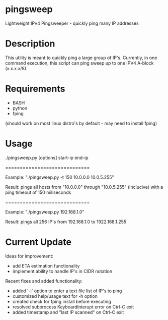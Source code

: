 # pingsweep
Lightweight IPv4 Pingsweeper - quickly ping many IP addresses

# Description

This utility is meant to quickly ping a large group of IP's.  Currently, in one command execution, this script can ping sweep up to one IPV4 A-block (x.x.x.x/8).

# Requirements

- BASH
- python
- fping

(should work on most linux distro's by default - may need to install fping)


# Usage

./pingsweep.py [options] start-ip end-ip

=============================

Example: "./pingsweep.py -t 150 10.0.0.0 10.0.5.255"

Result: pings all hosts from "10.0.0.0" through "10.0.5.255" (inclucive) with a ping timeout of 150 miliseconds

=============================

Example: "./pingsweep.py 192.168.1.0"

Result: pings all 256 IP's from 192.168.1.0 to 1922.168.1.255


# Current Update
Ideas for improvement:
 - add ETA estimation functionality
 - implement ability to handle IP's in CIDR notation

Recent fixes and added functionality:
 - added '-l' option to enter a text file list of IP's to ping
 - customized help/usage text for -h option
 - created check for fping install before executing
 - resolved subprocess KeyboardInterupt error on Ctrl-C exit
 - added timestamp and "last IP scanned" on Ctrl-C exit
